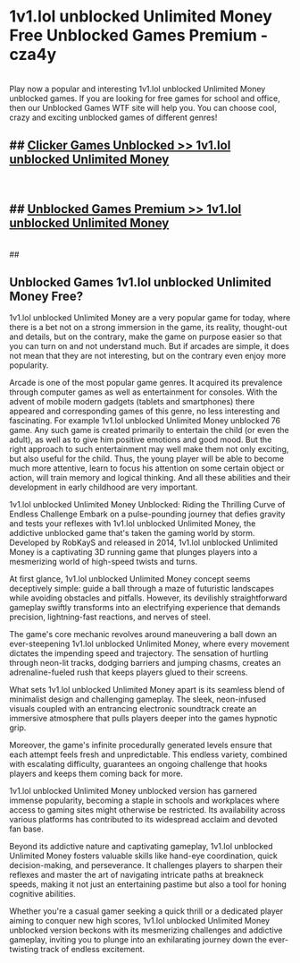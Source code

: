 # 1v1.lol unblocked Unlimited Money  Free Unblocked Games Premium - cza4y <br>
<br>
Play now a popular and interesting 1v1.lol unblocked Unlimited Money unblocked games. If you are looking for free games for school and office, then our Unblocked Games WTF site will help you. You can choose cool, crazy and exciting unblocked games of different genres!


## ##  [Clicker Games Unblocked >> 1v1.lol unblocked Unlimited Money](http://freeplayer.one?title=1v1.lol_unblocked_Unlimited_Money&ref=UG)
  <br>

##  ## [Unblocked Games Premium >> 1v1.lol unblocked Unlimited Money](http://freeplayer.one?title=1v1.lol_unblocked_Unlimited_Money&ref=UG)
  <br>
  ##



## Unblocked Games 1v1.lol unblocked Unlimited Money Free?

1v1.lol unblocked Unlimited Money are a very popular game for today, where there is a bet not on a strong immersion in the game, its reality, thought-out and details, but on the contrary, make the game on purpose easier so that you can turn on and not understand much. But if arcades are simple, it does not mean that they are not interesting, but on the contrary even enjoy more popularity.

Arcade is one of the most popular game genres. It acquired its prevalence through computer games as well as entertainment for consoles. With the advent of mobile modern gadgets (tablets and smartphones) there appeared and corresponding games of this genre, no less interesting and fascinating. For example 1v1.lol unblocked Unlimited Money unblocked 76 game. Any such game is created primarily to entertain the child (or even the adult), as well as to give him positive emotions and good mood. But the right approach to such entertainment may well make them not only exciting, but also useful for the child. Thus, the young player will be able to become much more attentive, learn to focus his attention on some certain object or action, will train memory and logical thinking. And all these abilities and their development in early childhood are very important.

1v1.lol unblocked Unlimited Money Unblocked: Riding the Thrilling Curve of Endless Challenge
Embark on a pulse-pounding journey that defies gravity and tests your reflexes with 1v1.lol unblocked Unlimited Money, the addictive unblocked game that's taken the gaming world by storm. Developed by RobKayS and released in 2014, 1v1.lol unblocked Unlimited Money is a captivating 3D running game that plunges players into a mesmerizing world of high-speed twists and turns.

At first glance, 1v1.lol unblocked Unlimited Money concept seems deceptively simple: guide a ball through a maze of futuristic landscapes while avoiding obstacles and pitfalls. However, its devilishly straightforward gameplay swiftly transforms into an electrifying experience that demands precision, lightning-fast reactions, and nerves of steel.

The game's core mechanic revolves around maneuvering a ball down an ever-steepening 1v1.lol unblocked Unlimited Money, where every movement dictates the impending speed and trajectory. The sensation of hurtling through neon-lit tracks, dodging barriers and jumping chasms, creates an adrenaline-fueled rush that keeps players glued to their screens.

What sets 1v1.lol unblocked Unlimited Money apart is its seamless blend of minimalist design and challenging gameplay. The sleek, neon-infused visuals coupled with an entrancing electronic soundtrack create an immersive atmosphere that pulls players deeper into the games hypnotic grip.

Moreover, the game's infinite procedurally generated levels ensure that each attempt feels fresh and unpredictable. This endless variety, combined with escalating difficulty, guarantees an ongoing challenge that hooks players and keeps them coming back for more.

1v1.lol unblocked Unlimited Money unblocked version has garnered immense popularity, becoming a staple in schools and workplaces where access to gaming sites might otherwise be restricted. Its availability across various platforms has contributed to its widespread acclaim and devoted fan base.

Beyond its addictive nature and captivating gameplay, 1v1.lol unblocked Unlimited Money fosters valuable skills like hand-eye coordination, quick decision-making, and perseverance. It challenges players to sharpen their reflexes and master the art of navigating intricate paths at breakneck speeds, making it not just an entertaining pastime but also a tool for honing cognitive abilities.

Whether you're a casual gamer seeking a quick thrill or a dedicated player aiming to conquer new high scores, 1v1.lol unblocked Unlimited Money unblocked version beckons with its mesmerizing challenges and addictive gameplay, inviting you to plunge into an exhilarating journey down the ever-twisting track of endless excitement.